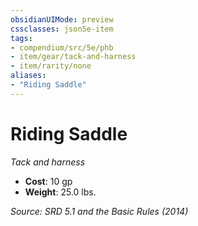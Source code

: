 ```yaml
---
obsidianUIMode: preview
cssclasses: json5e-item
tags:
- compendium/src/5e/phb
- item/gear/tack-and-harness
- item/rarity/none
aliases: 
- "Riding Saddle"
---
```

# Riding Saddle
*Tack and harness*  

- **Cost**: 10 gp
- **Weight**: 25.0 lbs.

*Source: SRD 5.1 and the Basic Rules (2014)*